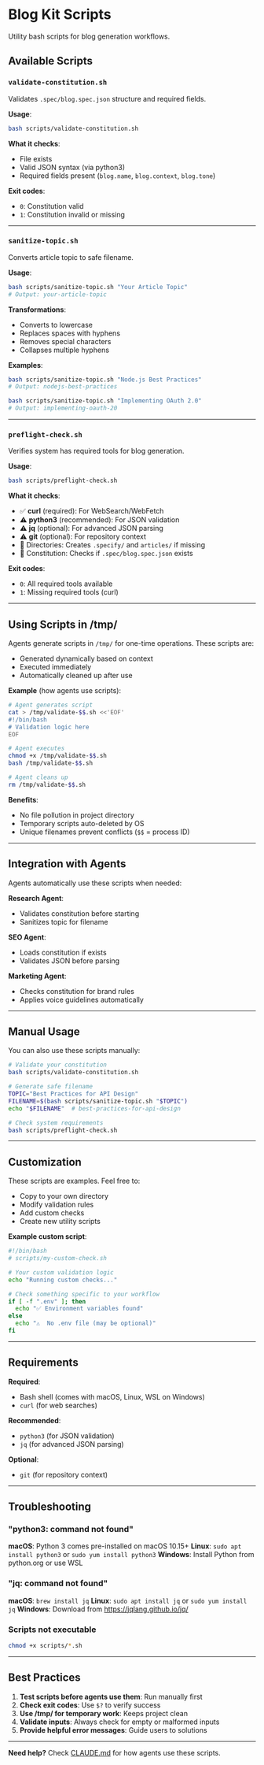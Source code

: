 # Blog Kit Scripts

Utility bash scripts for blog generation workflows.

## Available Scripts

### `validate-constitution.sh`

Validates `.spec/blog.spec.json` structure and required fields.

**Usage**:
```bash
bash scripts/validate-constitution.sh
```

**What it checks**:
- File exists
- Valid JSON syntax (via python3)
- Required fields present (`blog.name`, `blog.context`, `blog.tone`)

**Exit codes**:
- `0`: Constitution valid
- `1`: Constitution invalid or missing

---

### `sanitize-topic.sh`

Converts article topic to safe filename.

**Usage**:
```bash
bash scripts/sanitize-topic.sh "Your Article Topic"
# Output: your-article-topic
```

**Transformations**:
- Converts to lowercase
- Replaces spaces with hyphens
- Removes special characters
- Collapses multiple hyphens

**Examples**:
```bash
bash scripts/sanitize-topic.sh "Node.js Best Practices"
# Output: nodejs-best-practices

bash scripts/sanitize-topic.sh "Implementing OAuth 2.0"
# Output: implementing-oauth-20
```

---

### `preflight-check.sh`

Verifies system has required tools for blog generation.

**Usage**:
```bash
bash scripts/preflight-check.sh
```

**What it checks**:
- ✅ **curl** (required): For WebSearch/WebFetch
- ⚠️  **python3** (recommended): For JSON validation
- ⚠️  **jq** (optional): For advanced JSON parsing
- ⚠️  **git** (optional): For repository context
- 📁 Directories: Creates `.specify/` and `articles/` if missing
- 📄 Constitution: Checks if `.spec/blog.spec.json` exists

**Exit codes**:
- `0`: All required tools available
- `1`: Missing required tools (curl)

---

## Using Scripts in /tmp/

Agents generate scripts in `/tmp/` for one-time operations. These scripts are:
- Generated dynamically based on context
- Executed immediately
- Automatically cleaned up after use

**Example** (how agents use scripts):
```bash
# Agent generates script
cat > /tmp/validate-$$.sh <<'EOF'
#!/bin/bash
# Validation logic here
EOF

# Agent executes
chmod +x /tmp/validate-$$.sh
bash /tmp/validate-$$.sh

# Agent cleans up
rm /tmp/validate-$$.sh
```

**Benefits**:
- No file pollution in project directory
- Temporary scripts auto-deleted by OS
- Unique filenames prevent conflicts (`$$` = process ID)

---

## Integration with Agents

Agents automatically use these scripts when needed:

**Research Agent**:
- Validates constitution before starting
- Sanitizes topic for filename

**SEO Agent**:
- Loads constitution if exists
- Validates JSON before parsing

**Marketing Agent**:
- Checks constitution for brand rules
- Applies voice guidelines automatically

---

## Manual Usage

You can also use these scripts manually:

```bash
# Validate your constitution
bash scripts/validate-constitution.sh

# Generate safe filename
TOPIC="Best Practices for API Design"
FILENAME=$(bash scripts/sanitize-topic.sh "$TOPIC")
echo "$FILENAME"  # best-practices-for-api-design

# Check system requirements
bash scripts/preflight-check.sh
```

---

## Customization

These scripts are examples. Feel free to:
- Copy to your own directory
- Modify validation rules
- Add custom checks
- Create new utility scripts

**Example custom script**:
```bash
#!/bin/bash
# scripts/my-custom-check.sh

# Your custom validation logic
echo "Running custom checks..."

# Check something specific to your workflow
if [ -f ".env" ]; then
  echo "✅ Environment variables found"
else
  echo "⚠️  No .env file (may be optional)"
fi
```

---

## Requirements

**Required**:
- Bash shell (comes with macOS, Linux, WSL on Windows)
- `curl` (for web searches)

**Recommended**:
- `python3` (for JSON validation)
- `jq` (for advanced JSON parsing)

**Optional**:
- `git` (for repository context)

---

## Troubleshooting

### "python3: command not found"

**macOS**: Python 3 comes pre-installed on macOS 10.15+
**Linux**: `sudo apt install python3` or `sudo yum install python3`
**Windows**: Install Python from python.org or use WSL

### "jq: command not found"

**macOS**: `brew install jq`
**Linux**: `sudo apt install jq` or `sudo yum install jq`
**Windows**: Download from https://jqlang.github.io/jq/

### Scripts not executable

```bash
chmod +x scripts/*.sh
```

---

## Best Practices

1. **Test scripts before agents use them**: Run manually first
2. **Check exit codes**: Use `$?` to verify success
3. **Use /tmp/ for temporary work**: Keeps project clean
4. **Validate inputs**: Always check for empty or malformed inputs
5. **Provide helpful error messages**: Guide users to solutions

---

**Need help?** Check [CLAUDE.md](../CLAUDE.md) for how agents use these scripts.
